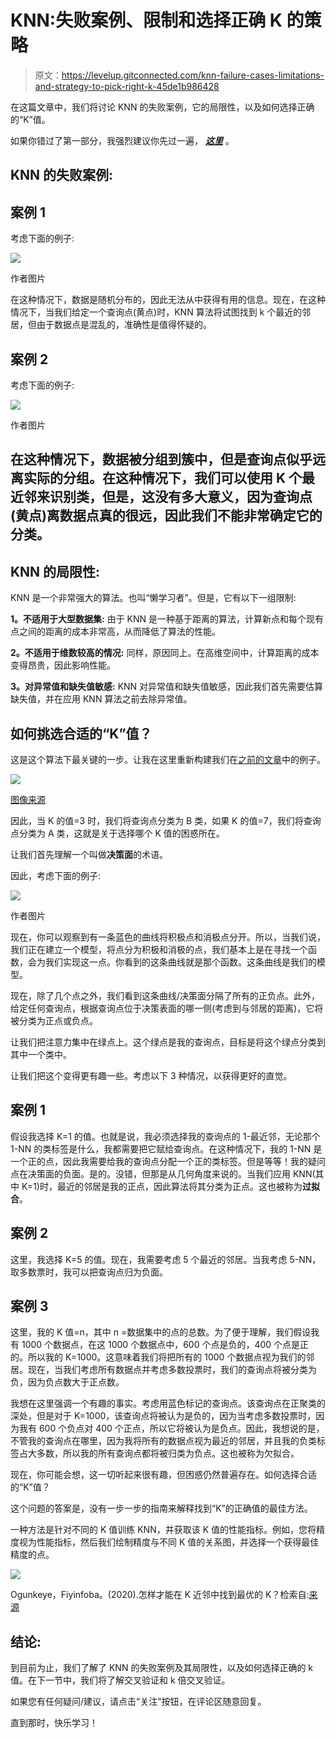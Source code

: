 # KNN:失败案例、限制和选择正确 K 的策略

> 原文：<https://levelup.gitconnected.com/knn-failure-cases-limitations-and-strategy-to-pick-right-k-45de1b986428>

在这篇文章中，我们将讨论 KNN 的失败案例，它的局限性，以及如何选择正确的“K”值。

如果你错过了第一部分，我强烈建议你先过一遍， [***这里***](/knn-k-nearest-neighbours-d3ce76380e14) 。

## KNN 的失败案例:

## 案例 1

考虑下面的例子:

![](img/c8e21dd9098a3bc3bcd69fdc9c0431e9.png)

作者图片

在这种情况下，数据是随机分布的，因此无法从中获得有用的信息。现在，在这种情况下，当我们给定一个查询点(黄点)时，KNN 算法将试图找到 k 个最近的邻居，但由于数据点是混乱的，准确性是值得怀疑的。

## 案例 2

考虑下面的例子:

![](img/36f89190944994fc301725587f369810.png)

作者图片

## 在这种情况下，数据被分组到簇中，但是查询点似乎远离实际的分组。在这种情况下，我们可以使用 K 个最近邻来识别类，但是，这没有多大意义，因为查询点(黄点)离数据点真的很远，因此我们不能非常确定它的分类。

## KNN 的局限性:

KNN 是一个非常强大的算法。也叫“懒学习者”。但是，它有以下一组限制:

**1。不适用于大型数据集:**
由于 KNN 是一种基于距离的算法，计算新点和每个现有点之间的距离的成本非常高，从而降低了算法的性能。

**2。不适用于维数较高的情况:**
同样，原因同上。在高维空间中，计算距离的成本变得昂贵，因此影响性能。

**3。对异常值和缺失值敏感:**
KNN 对异常值和缺失值敏感，因此我们首先需要估算缺失值，并在应用 KNN 算法之前去除异常值。

## 如何挑选合适的“K”值？

这是这个算法下最关键的一步。让我在这里重新构建我们在[之前的文章](/knn-k-nearest-neighbours-d3ce76380e14)中的例子。

![](img/b162d7b48234f4ca17d443434ecc3ae4.png)

[图像来源](https://medium.com/@madanflies/k-nearest-neighbour-for-classification-on-breast-cancer-data-results-with-preprocessing-and-w-o-e21b0cc98a2f)

因此，当 K 的值=3 时，我们将查询点分类为 B 类，如果 K 的值=7，我们将查询点分类为 A 类，这就是关于选择哪个 K 值的困惑所在。

让我们首先理解一个叫做**决策面**的术语。

因此，考虑下面的例子:

![](img/4e362df0fff5561a407b281cc814fe67.png)

作者图片

现在，你可以观察到有一条蓝色的曲线将积极点和消极点分开。所以，当我们说，我们正在建立一个模型，将点分为积极和消极的点，我们基本上是在寻找一个函数，会为我们实现这一点。你看到的这条曲线就是那个函数。这条曲线是我们的模型。

现在，除了几个点之外，我们看到这条曲线/决策面分隔了所有的正负点。此外，给定任何查询点，根据查询点位于决策表面的哪一侧(考虑到与邻居的距离)，它将被分类为正点或负点。

让我们把注意力集中在绿点上。这个绿点是我的查询点，目标是将这个绿点分类到其中一个类中。

让我们把这个变得更有趣一些。考虑以下 3 种情况，以获得更好的直觉。

## **案例 1**

假设我选择 K=1 的值。也就是说，我必须选择我的查询点的 1-最近邻，无论那个 1-NN 的类标签是什么，我都需要把它赋给查询点。在这种情况下，我的 1-NN 是一个正的点，因此我需要给我的查询点分配一个正的类标签。但是等等！我的疑问点在决策面的负面。是的。没错，但那是从几何角度来说的。当我们应用 KNN(其中 K=1)时，最近的邻居是我的正点，因此算法将其分类为正点。这也被称为**过拟合**。

## 案例 2

这里，我选择 K=5 的值。现在，我需要考虑 5 个最近的邻居。当我考虑 5-NN，取多数票时，我可以把查询点归为负面。

## 案例 3

这里，我的 K 值=n，其中 n =数据集中的点的总数。为了便于理解，我们假设我有 1000 个数据点，在这 1000 个数据点中，600 个点是负的，400 个点是正的。所以我的 K=1000。这意味着我们将把所有的 1000 个数据点视为我们的邻居。现在，当我们考虑所有数据点并考虑多数投票时，我们的查询点将被分类为负，因为负点数大于正点数。

我想在这里强调一个有趣的事实。考虑用蓝色标记的查询点。该查询点在正聚类的深处，但是对于 K=1000，该查询点将被认为是负的，因为当考虑多数投票时，因为我有 600 个负点对 400 个正点，所以它将被认为是负点。因此，我想说的是，不管我的查询点在哪里，因为我将所有的数据点视为最近的邻居，并且我的负类标签占大多数，所以我的所有查询点都将被归类为负点。这也被称为欠拟合。

现在，你可能会想，这一切听起来很有趣，但困惑仍然普遍存在。如何选择合适的“K”值？

这个问题的答案是，没有一步一步的指南来解释找到“K”的正确值的最佳方法。

一种方法是针对不同的 K 值训练 KNN，并获取该 K 值的性能指标。例如，您将精度视为性能指标，然后我们绘制精度与不同 K 值的关系图，并选择一个获得最佳精度的点。

![](img/38d24e3a31312d796185005dcef7eaf9.png)

Ogunkeye，Fiyinfoba。(2020).怎样才能在 K 近邻中找到最优的 K？检索自:[来源](https://www.researchgate.net/post/How_can_we_find_the_optimum_K_in_K-Nearest_Neighbor/5eed1eda27aecf741e3dd6db/citation/download)

## 结论:

到目前为止，我们了解了 KNN 的失败案例及其局限性，以及如何选择正确的 k 值。在下一节中，我们将了解交叉验证和 k 倍交叉验证。

如果您有任何疑问/建议，请点击“关注”按钮，在评论区随意回复。

直到那时，快乐学习！